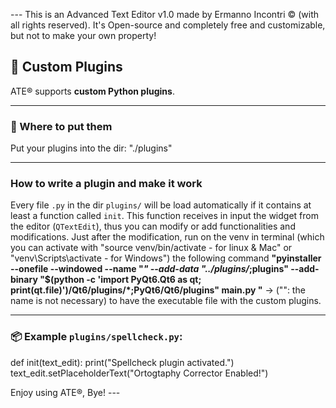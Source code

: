 --- This is an Advanced Text Editor v1.0 made by Ermanno Incontri © (with all rights reserved). It's Open-source and completely free and customizable, but not to make your own property!

## 🔌 Custom Plugins
ATE® supports **custom Python plugins**.

-------------------------------------

### 📁 Where to put them
Put your plugins into the dir: "./plugins"

-------------------------------------

### How to write a plugin and make it work
Every file `.py` in the dir `plugins/` will be load automatically if it contains at least a function called `init`.
This function receives in input the widget from the editor (`QTextEdit`), thus you can modify or add functionalities and modifications.
Just after the modification, run on the venv in terminal (which you can activate with "source venv/bin/activate - for linux & Mac" or "venv\Scripts\activate - for Windows") the following command **"pyinstaller --onefile --windowed --name "*" --add-data "../plugins/*;plugins" --add-binary "$(python -c 'import PyQt6.Qt6 as qt; print(qt.__file__)')/Qt6/plugins/*;PyQt6/Qt6/plugins" main.py "** -> ("": the name is not necessary) to have the executable file with the custom plugins.

-------------------------------------

### 📦 Example `plugins/spellcheck.py`:

def init(text_edit):
    print("Spellcheck plugin activated.")
    text_edit.setPlaceholderText("Ortogtaphy Corrector Enabled!")
    
Enjoy using ATE®, Bye! ---
